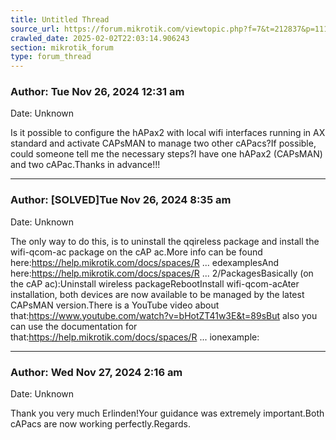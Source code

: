 ```yaml
---
title: Untitled Thread
source_url: https://forum.mikrotik.com/viewtopic.php?f=7&t=212837&p=1111238#p1111238
crawled_date: 2025-02-02T22:03:14.906243
section: mikrotik_forum
type: forum_thread
---
```


### Author: Tue Nov 26, 2024 12:31 am
Date: Unknown

Is it possible to configure the hAPax2 with local wifi interfaces running in AX standard and activate CAPsMAN to manage two other cAPacs?If possible, could someone tell me the necessary steps?I have one hAPax2 (CAPsMAN) and two cAPac.Thanks in advance!!!


---
### Author: [SOLVED]Tue Nov 26, 2024 8:35 am
Date: Unknown

The only way to do this, is to uninstall the qqireless package and install the wifi-qcom-ac package on the cAP ac.More info can be found here:https://help.mikrotik.com/docs/spaces/R ... edexamplesAnd here:https://help.mikrotik.com/docs/spaces/R ... 2/PackagesBasically (on the cAP ac):Uninstall wireless packageRebootInstall wifi-qcom-acAter installation, both devices are now available to be managed by the latest CAPsMAN version.There is a YouTube video about that:https://www.youtube.com/watch?v=bHotZT41w3E&t=89sBut also you can use the documentation for that:https://help.mikrotik.com/docs/spaces/R ... ionexample:


---
### Author: Wed Nov 27, 2024 2:16 am
Date: Unknown

Thank you very much Erlinden!Your guidance was extremely important.Both cAPacs are now working perfectly.Regards.

